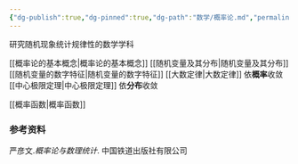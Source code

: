 ```yaml
---
{"dg-publish":true,"dg-pinned":true,"dg-path":"数学/概率论.md","permalink":"/数学/概率论/","pinned":true,"dgPassFrontmatter":true,"noteIcon":"","created":"2024-05-21T15:20:28.415+08:00","updated":"2024-05-24T08:36:34.788+08:00"}
---
```


研究随机现象统计规律性的数学学科

[[概率论的基本概念\|概率论的基本概念]]
[[随机变量及其分布\|随机变量及其分布]]
[[随机变量的数字特征\|随机变量的数字特征]]
[[大数定律\|大数定律]]          依**概率**收敛
[[中心极限定理\|中心极限定理]]   依**分布**收敛


[[概率函数\|概率函数]]

### 参考资料
严彦文.*概率论与数理统计*. 中国铁道出版社有限公司








